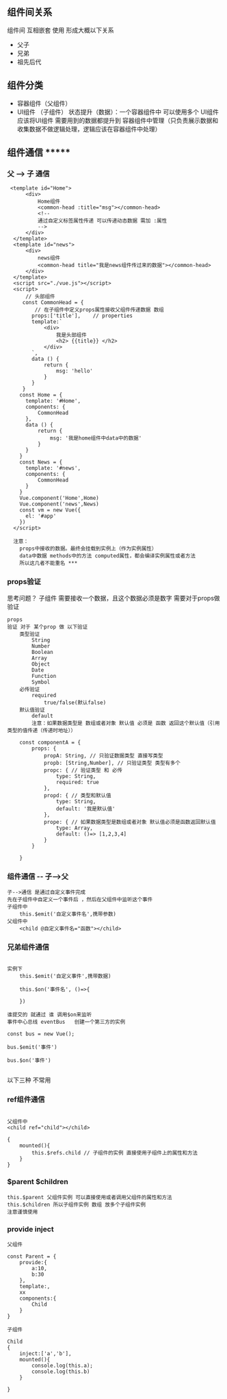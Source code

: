 ## 组件间关系 
组件间 互相嵌套 使用 形成大概以下关系
+ 父子
+ 兄弟
+ 祖先后代
## 组件分类
+ 容器组件（父组件）
+ UI组件 （子组件）
状态提升（数据）：一个容器组件中 可以使用多个 UI组件 应该将UI组件 需要用到的数据都提升到
容器组件中管理（只负责展示数据和收集数据不做逻辑处理，逻辑应该在容器组件中处理）
## 组件通信 *****
### 父 --> 子 通信

```
 <template id="Home">
	  <div>
		  Home组件
		  <common-head :title="msg"></common-head>
		  <!--
		  通过自定义标签属性传递 可以传递动态数据 需加 :属性
		  -->
	  </div>
  </template>
  <template id="news">
  	  <div>
  		  news组件
		  <common-head title="我是news组件传过来的数据"></common-head>
  	  </div>
  </template>
  <script src="./vue.js"></script>
  <script>
	  // 头部组件
	 const CommonHead = {
		 // 在子组件中定义props属性接收父组件传递数据 数组
		props:['title'],    // properties
		template:`
			<div>
				我是头部组件
				<h2> {{title}} </h2>
			</div>
		`,
		data () {
			return {
				msg: 'hello'
			}
		}
	 }
    const Home = {
      template: '#Home',
	  components: {
		  CommonHead
	  },
	  data () {
		  return {
			  msg: '我是home组件中data中的数据'
		  }
	  }
    }
	const News = {
	  template: '#news',
	  components: {
		  CommonHead
	  }
	}
	Vue.component('Home',Home)
	Vue.component('news',News)
    const vm = new Vue({
      el: '#app'
    })
  </script>
  
  注意：
	props中接收的数据。最终会挂载到实例上（作为实例属性）
	data中数据 methods中的方法 computed属性，都会编译实例属性或者方法
	所以这几者不能重名 ***

```
### props验证
思考问题？
	子组件 需要接收一个数据，且这个数据必须是数字
	需要对于props做验证

```
props
验证 对于 某个prop 做 以下验证
	类型验证
		String
		Number
		Boolean
		Array
		Object
		Date
		Function
		Symbol
	必传验证
		required 
			true/false(默认false)
	默认值验证
		default
		注意：如果数据类型是 数组或者对象 默认值 必须是 函数 返回这个默认值（引用类型的值传递（传递时地址））

	const componentA = {
		props: {
			propA: String, // 只验证数据类型 直接写类型
			propb: [String,Number], // 只验证类型 类型有多个
			propc: { // 验证类型 和 必传
				type: String,
				required: true
			},
			propd: { // 类型和默认值
				type: String,
				default: '我是默认值'
			},
			prope: { // 如果数据类型是数组或者对象 默认值必须是函数返回默认值
				type: Array,
				default: ()=> [1,2,3,4]
			}
		}
		
	}
```
### 组件通信 --  子-->父

```
子-->通信 是通过自定义事件完成
先在子组件中自定义一个事件后 ，然后在父组件中监听这个事件
子组件中  
	this.$emit('自定义事件名',携带参数)
父组件中
	<child @自定义事件名="函数"></child>
```

### 兄弟组件通信

```

实例下
	this.$emit('自定义事件',携带数据)

	this.$on('事件名', ()=>{

	})

谁提交的 就通过 谁 调用$on来监听
事件中心总线 eventBus   创建一个第三方的实例  

const bus = new Vue();

bus.$emit('事件')

bus.$on('事件')


```

以下三种 不常用
### ref组件通信

```

父组件中
<child ref="child"></child>

{
	mounted(){
		this.$refs.child // 子组件的实例 直接使用子组件上的属性和方法
	}
}

```

### $parent $children

```
this.$parent 父组件实例 可以直接使用或者调用父组件的属性和方法
this.$children 所以子组件实例 数组 放多个子组件实例
注意谨慎使用

```

### provide inject

```
父组件

const Parent = {
	provide:{
		a:10,
		b:30
	},
	template:,
	xx
	components:{
		Child
	}
}

子组件

Child 
{
	inject:['a','b'],
	mounted(){
		console.log(this.a);
		console.log(this.b)
	}

}

```